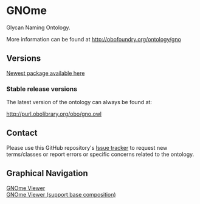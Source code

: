 # GNOme

Glycan Naming Ontology.

More information can be found at http://obofoundry.org/ontology/gno

## Versions
[Newest package available here](https://github.com/glygen-glycan-data/GNOme/releases/latest)

### Stable release versions

The latest version of the ontology can always be found at:

http://purl.obolibrary.org/obo/gno.owl


## Contact

Please use this GitHub repository's [Issue tracker](https://github.com/glygen-glycan-data/GNOme/issues) to request new terms/classes or report errors or specific concerns related to the ontology.


## Graphical Navigation
[GNOme Viewer](https://raw.githack.com/glygen-glycan-data/GNOme/master/GNOme.browser.html)<br>
[GNOme Viewer (support base composition)](https://raw.githack.com/glygen-glycan-data/GNOme/master/GNOme.browser.myopic.html)<br>
